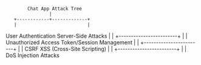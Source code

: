             Chat App Attack Tree
                    |
       +------------+-------------+
       |                          |
   User Authentication        Server-Side Attacks
       |
       |
       +------------------------+
       |                        |
Unauthorized Access     Token/Session Management
       |
       |
       +------------------------+
       |                        |
     CSRF                 XSS (Cross-Site Scripting)
       |
       |
       +------------------------+
       |                        |
      DoS                   Injection Attacks
